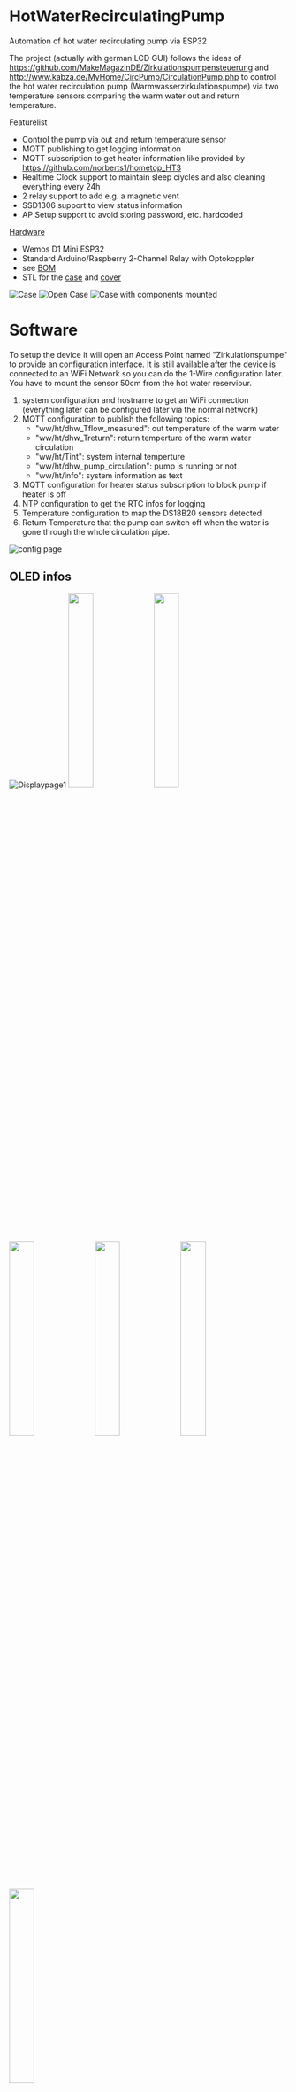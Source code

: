 # HotWaterRecirculatingPump
Automation of hot water recirculating pump via ESP32

The project (actually with german LCD GUI) follows the ideas of https://github.com/MakeMagazinDE/Zirkulationspumpensteuerung and http://www.kabza.de/MyHome/CircPump/CirculationPump.php to control the hot water recirculation pump (Warmwasserzirkulationspumpe) via two temperature sensors comparing the warm water out and return temperature.

Featurelist
* Control the pump via out and return temperature sensor
* MQTT publishing to get logging information
* MQTT subscription to get heater information like provided by https://github.com/norberts1/hometop_HT3
* Realtime Clock support to maintain sleep ciycles and also cleaning everything every 24h
* 2 relay support to add e.g. a magnetic vent
* SSD1306 support to view status information
* AP Setup support to avoid storing password, etc. hardcoded

[Hardware](docs/schema.pdf)
* Wemos D1 Mini ESP32
* Standard Arduino/Raspberry 2-Channel Relay with Optokoppler
* see [BOM](docs/HotWaterRecirculatingPump.csv)
* STL for the [case](docs/Warmwasserpumpe.stl) and [cover](docs/Warmwasserpumpe(2).stl)

![Case](img/SpaceClaim_2022-10-28%20163143.png)
![Open Case](img/SpaceClaim_2022-10-28%20163208.png)
![Case with components mounted](img/Case%20with%20components.JPG)

# Software
To setup the device it will open an Access Point named "Zirkulationspumpe" to provide an configuration interface. It is still available after the device is connected to an WiFi Network so you can do the 1-Wire configuration later. You have to mount the sensor 50cm from the hot water reserviour.

1. system configuration and hostname to get an WiFi connection (everything later can be configured later via the normal network)
2. MQTT configuration to publish the following topics: 
    * "ww/ht/dhw_Tflow_measured": out temperature of the warm water
    * "ww/ht/dhw_Treturn": return temperture of the warm water circulation
    * "ww/ht/Tint": system internal temperture
    * "ww/ht/dhw_pump_circulation": pump is running or not
    * "ww/ht/info": system information as text
3. MQTT configuration for heater status subscription to block pump if heater is off
4. NTP configuration to get the RTC infos for logging
5. Temperature configuration to map the DS18B20 sensors detected
6. Return Temperature that the pump can switch off when the water is gone through the whole circulation pipe.

![config page](img/opera_2022-10-31%20213941.png)

## OLED infos
![Displaypage1](img/Displaypage1.JPG)
<img src="img/Displaypage2.JPG"  width="30%" height="30%">
<img src="img/Displaypage3.JPG"  width="30%" height="30%">
<img src="img/Displaypage4.JPG"  width="30%" height="30%">
<img src="img/Displaypage5.JPG"  width="30%" height="30%">
<img src="img/Displaypage6.JPG"  width="30%" height="30%">
<img src="img/Displaypage7.JPG"  width="30%" height="30%">

# ToDos
* made a better documentation
* Make OLED language configurable

# Note
This project is still under early development but it is running without issues. But it is actually not clear of the warm water detection will work as expected as there should be some more tests. So feal free to help...